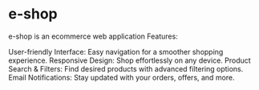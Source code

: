 # e-shop
e-shop is an ecommerce web application
Features:

User-friendly Interface: Easy navigation for a smoother shopping experience.
Responsive Design: Shop effortlessly on any device.
Product Search & Filters: Find desired products with advanced filtering options.
Email Notifications: Stay updated with your orders, offers, and more.
